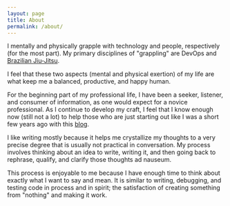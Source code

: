 ```yaml
---
layout: page
title: About
permalink: /about/
---
```


I mentally and physically grapple with technology and people, respectively (for the most part). My primary disciplines of "grappling" are DevOps and <a href="https://www.youtube.com/watch?v=45gXGYZ7TQU">Brazilian Jiu-Jitsu</a>.

I feel that these two aspects (mental and physical exertion) of my life are what keep me a balanced, productive, and happy human.

For the beginning part of my professional life, I have been a seeker, listener, and consumer of information, as one would expect for a novice professional. As I continue to develop my craft, I feel that I know enough now (still not a lot) to help those who are just starting out like I was a short few years ago with this <a href="/">blog</a>.

I like writing mostly because it helps me crystallize my thoughts to a very precise degree that is usually not practical in conversation. My process involves thinking about an idea to write, writing it, and then going back to rephrase, qualify, and clarify those thoughts ad nauseum. 

This process is enjoyable to me because I have enough time to think about exactly what I want to say and mean. It is similar to writing, debugging, and testing code in process and in spirit; the satisfaction of creating something from "nothing" and making it work.